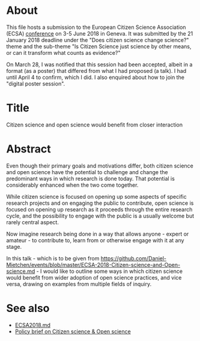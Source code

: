 # About

This file hosts a submission to the European Citizen Science Association (ECSA) [conference](https://www.ecsa-conference.eu/) on 3-5 June 2018 in Geneva. It was submitted by the 21 January 2018 deadline under the "Does citizen science change science?" theme
and the sub-theme "Is Citizen Science just science by other means, or can it transform what counts as evidence?"

On March 28, I was notified that this session had been accepted, albeit in a format (as a poster) that differed from what I had proposed (a talk). I had until April 4 to confirm, which I did. I also enquired about how to join the "digital poster session".

# Title

Citizen science and open science would benefit from closer interaction

# Abstract

Even though their primary goals and motivations differ, both citizen science and open science have the potential to challenge and change the predominant ways in which research is done today. That potential is considerably enhanced when the two come together.

While citizen science is focused on opening up some aspects of specific research projects and on engaging the public to contribute, open science is focused on opening up research as it proceeds through the entire research cycle, and the possibility to engage with the public is a usually welcome but rarely central aspect.

Now imagine research being done in a way that allows anyone - expert or amateur - to contribute to, learn from or otherwise engage with it at any stage. 

In this talk - which is to be given from https://github.com/Daniel-Mietchen/events/blob/master/ECSA-2018-Citizen-science-and-Open-science.md - I would like to outline some ways in which citizen science would benefit from wider adoption of open science practices, and vice versa, drawing on examples from multiple fields of inquiry.

# See also

* [ECSA2018.md](ECSA2018.md)
* [Policy brief on Citizen science & Open science](https://ecsa.citizen-science.net/blog/citizen-science-open-science-policy-brief-out)
